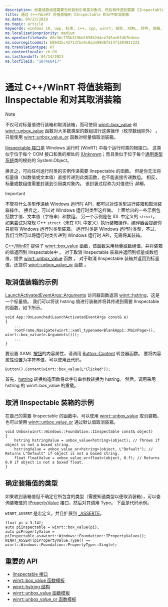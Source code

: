 ```yaml
---
description: 标量或数组值需要先封装到引用类对象内，然后再传递到需要 IInspectable 的函数。 该封装过程称为对值进行 *装箱*。
title: 通过 C++/WinRT 将值装箱到 IInspectable 和从中取消装箱
ms.date: 04/23/2019
ms.topic: article
keywords: windows 10, uwp, 标准, c++, cpp, winrt, 投影, XAML, 控件, 装箱, 标量, 值
ms.localizationpriority: medium
ms.openlocfilehash: 08c36c735b319bb1658b2d4ce745ae0fdb7bdeee
ms.sourcegitcommit: b89d3bc42713fbe4c0ada99d6f514f1304821221
ms.translationtype: HT
ms.contentlocale: zh-CN
ms.lasthandoff: 04/14/2021
ms.locfileid: "107466417"
---
```

# <a name="boxing-and-unboxing-values-to-iinspectable-with-cwinrt"></a>通过 C++/WinRT 将值装箱到 IInspectable 和对其取消装箱

> [!NOTE]
> 不仅可对标量值进行装箱和取消装箱，而可使用 [winrt::box_value](/uwp/cpp-ref-for-winrt/box-value) 和 [winrt::unbox_value](/uwp/cpp-ref-for-winrt/unbox-value) 函数对大多数类型的数组进行这类操作（枚举数组除外） 。 只能使用 [winrt::unbox_value_or](/uwp/cpp-ref-for-winrt/unbox-value-or) 函数对标量值取消装箱。

[IInspectable 接口](/windows/desktop/api/inspectable/nn-inspectable-iinspectable)是 Windows 运行时 (WinRT) 中每个运行时类的根接口。 这类似于位于每个 COM 接口和类的根处的 [IUnknown](/windows/desktop/api/unknwn/nn-unknwn-iunknown)；而且类似于位于每个[通用类型系统](/dotnet/standard/base-types/common-type-system)类的根处的 System.Object。

换言之，可向任何运行时类的实例传递需要 IInspectable 的函数。 但是你无法将标量值（如数值或文本值）直接传递到此类函数，也不能直接传递数组。 相反，标量或数组值需要封装到引用类对象内。 该封装过程称为对值进行 *装箱*。

> [!IMPORTANT]
> 不管将什么类型传递给 Windows 运行时 API，都可以对该类型进行装箱和取消装箱操作。 换言之，可以对 Windows 运行时类型这样做。 上面给出的一些示例包括数字值、文本值（字符串）和数组。 另一个示例是在 IDL 中定义的 `struct`。 如果尝试对常规 C++ `struct`（未在 IDL 中定义）执行装箱操作，编译器会提醒你只能将 Windows 运行时类型装箱。 运行时类是 Windows 运行时类型，不过，我们当然可以将运行时类传递到 Windows 运行时 API，无需将其装箱。

[C++/WinRT](./intro-to-using-cpp-with-winrt.md) 提供了 [winrt::box_value](/uwp/cpp-ref-for-winrt/box-value) 函数，该函数采用标量或数组值，并将装箱的值返回到 IInspectable中 。 对于取消 IInspectable 装箱并返回到标量或数组值，提供 [winrt::unbox_value](/uwp/cpp-ref-for-winrt/unbox-value) 函数 。 对于取消 IInspectable 装箱并返回到标量值，还提供 [winrt::unbox_value_or](/uwp/cpp-ref-for-winrt/unbox-value-or) 函数 。

## <a name="examples-of-boxing-a-value"></a>取消值装箱的示例
[LaunchActivatedEventArgs::Arguments](/uwp/api/windows.applicationmodel.activation.launchactivatedeventargs.Arguments) 访问器函数返回 [winrt::hstring](/uwp/cpp-ref-for-winrt/hstring)，这是一个标量值。 我们可以将该 hstring 值进行装箱并将其传递到需要 IInspectable 的函数，如下所示。

```cppwinrt
void App::OnLaunched(LaunchActivatedEventArgs const& e)
{
    ...
    rootFrame.Navigate(winrt::xaml_typename<BlankApp1::MainPage>(), winrt::box_value(e.Arguments()));
    ...
}
```

要设置 XAML [按钮](/uwp/api/windows.ui.xaml.controls.button)的内容属性，请调用 [Button::Content](/uwp/api/windows.ui.xaml.controls.contentcontrol.content?) 转变器函数。 要将内容属性设置为字符串值，可以使用此代码。

```cppwinrt
Button().Content(winrt::box_value(L"Clicked"));
```

首先，[hstring](/uwp/cpp-ref-for-winrt/hstring) 转换构造函数将此字符串参数转换为 hstring。 然后，调用采用 hstring 的 winrt::box_value 的重载。

## <a name="examples-of-unboxing-an-iinspectable"></a>取消 IInspectable 装箱的示例
在自己的需要 IInspectable 的函数中，可以使用 [winrt::unbox_value](/uwp/cpp-ref-for-winrt/unbox-value) 取消装箱，也可以使用 [winrt::unbox_value_or](/uwp/cpp-ref-for-winrt/unbox-value-or) 通过默认值取消装箱。

```cppwinrt
void Unbox(winrt::Windows::Foundation::IInspectable const& object)
{
    hstring hstringValue = unbox_value<hstring>(object); // Throws if object is not a boxed string.
    hstringValue = unbox_value_or<hstring>(object, L"Default"); // Returns L"Default" if object is not a boxed string.
    float floatValue = unbox_value_or<float>(object, 0.f); // Returns 0.0 if object is not a boxed float.
}
```

## <a name="determine-the-type-of-a-boxed-value"></a>确定装箱值的类型
如果收到装箱值但不确定它所包含的类型（需要知道类型以便取消装箱），可以查询装箱值的 [IPropertyValue](/uwp/api/windows.foundation.ipropertyvalue) 接口，然后对其调用 Type。 下面是代码示例。

`WINRT_ASSERT` 是宏定义，并且扩展到 [_ASSERTE](/cpp/c-runtime-library/reference/assert-asserte-assert-expr-macros)。

```cppwinrt
float pi = 3.14f;
auto piInspectable = winrt::box_value(pi);
auto piPropertyValue = piInspectable.as<winrt::Windows::Foundation::IPropertyValue>();
WINRT_ASSERT(piPropertyValue.Type() == winrt::Windows::Foundation::PropertyType::Single);
```

## <a name="important-apis"></a>重要的 API
* [IInspectable 接口](/windows/desktop/api/inspectable/nn-inspectable-iinspectable)
* [winrt::box_value 函数模板](/uwp/cpp-ref-for-winrt/box-value)
* [winrt::hstring 结构](/uwp/cpp-ref-for-winrt/hstring)
* [winrt::unbox_value 函数模板](/uwp/cpp-ref-for-winrt/unbox-value)
* [winrt::unbox_value_or 函数模板](/uwp/cpp-ref-for-winrt/unbox-value-or)
